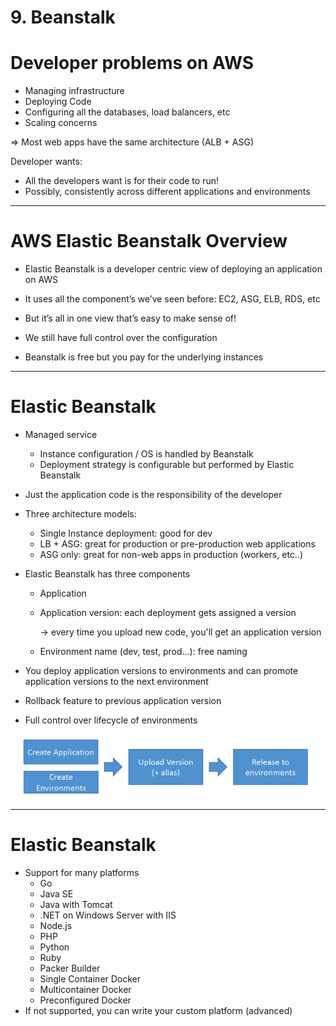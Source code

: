 # 9. Beanstalk

# Developer problems on AWS

- Managing infrastructure
- Deploying Code
- Configuring all the databases, load balancers, etc
- Scaling concerns

⇒ Most web apps have the same architecture (ALB + ASG)

Developer wants:

- All the developers want is for their code to run!
- Possibly, consistently across different applications and environments

---

# AWS Elastic Beanstalk Overview

- Elastic Beanstalk is a developer centric view of deploying an application on AWS
- It uses all the component’s we’ve seen before: EC2, ASG, ELB, RDS, etc
- But it’s all in one view that’s easy to make sense of!
- We still have full control over the configuration

- Beanstalk is free but you pay for the underlying instances

---

# Elastic Beanstalk

- Managed service
    - Instance configuration / OS is handled by Beanstalk
    - Deployment strategy is configurable but performed by Elastic Beanstalk

- Just the application code is the responsibility of the developer

- Three architecture models:
    - Single Instance deployment: good for dev
    - LB + ASG: great for production or pre-production web applications
    - ASG only: great for non-web apps in production (workers, etc..)

- Elastic Beanstalk has three components
    - Application
    - Application version: each deployment gets assigned a version

        → every time you upload new code, you'll get an application version

    - Environment name (dev, test, prod…): free naming
- You deploy application versions to environments and can promote application versions to the next environment
- Rollback feature to previous application version
- Full control over lifecycle of environments

![9%20Beanstalk/Untitled.png](9%20Beanstalk/Untitled.png)

---

# Elastic Beanstalk

- Support for many platforms
    - Go
    - Java SE
    - Java with Tomcat
    - .NET on Windows Server with IIS
    - Node.js
    - PHP
    - Python
    - Ruby
    - Packer Builder
    - Single Container Docker
    - Multicontainer Docker
    - Preconfigured Docker
- If not supported, you can write your custom platform (advanced)